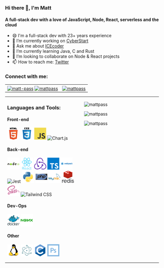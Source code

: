 ### Hi there 👋, I'm Matt

#### A full-stack dev with a love of JavaScript, Node, React, serverless and the cloud

- 😄 I'm a full-stack dev with 23+ years experience
- 🔭 I’m currently working on [CyberStart](https://cyberstart.com)
- 💬 Ask me about [ICEcoder](https://icecoder.net)
- 🌱 I’m currently learning Java, C and Rust
- 👯 I’m looking to collaborate on Node & React projects
- 📫 How to reach me: [Twitter](https://twitter.com/mattpass)

<!--
TODO:
- Top repos
- Activity chart

**mattpass/mattpass** is a ✨ _special_ ✨ repository because its `README.md` (this file) appears on your GitHub profile.
-->

<!--
<p align="left"> <a href="https://github.com/ryo-ma/github-profile-trophy"><img src="https://github-profile-trophy.vercel.app/?username=mattpass" alt="mattpass" /></a> </p>
-->

<h3 align="left">Connect with me:</h3>
<p align="left">
  <table border="0" style="border:0">
    <tr valign="bottom">
      <td>
        <a href="https://linkedin.com/in/matt-pass" target="blank"><img align="center" src="https://raw.githubusercontent.com/rahuldkjain/github-profile-readme-generator/master/src/images/icons/Social/linked-in-alt.svg" alt="matt-pass" height="30" width="40" /></a>
  <a href="https://twitter.com/mattpass" target="blank"><img align="center" src="https://raw.githubusercontent.com/rahuldkjain/github-profile-readme-generator/master/src/images/icons/Social/twitter.svg" alt="mattpass" height="30" width="40" /></a>
      </td>
      <td>
          <a href="https://twitter.com/mattpass" target="blank"><img src="https://img.shields.io/twitter/follow/mattpass?logo=twitter&style=for-the-badge" alt="mattpass" /></a>
      </td>
    </tr>
  </table>
</p>

<table>
<tr valign="top">
<td style="width: 50%" width="50%">
<h3 align="left">Languages and Tools:</h3>
<p align="left">
<h4>Front-end</h4>
  <img src="https://raw.githubusercontent.com/devicons/devicon/master/icons/html5/html5-original-wordmark.svg" alt="html5" width="40" height="40"/>
  <img src="https://raw.githubusercontent.com/devicons/devicon/master/icons/css3/css3-original-wordmark.svg" alt="css3" width="40" height="40"/>
  <img src="https://raw.githubusercontent.com/devicons/devicon/master/icons/javascript/javascript-original.svg" alt="javascript" width="40" height="40"/> 
  <img src="https://profilinator.rishav.dev/skills-assets/logo-title.svg" alt="Chart.js" height="40" />
  
<h4>Back-end</h4>
  <img src="https://raw.githubusercontent.com/devicons/devicon/master/icons/nodejs/nodejs-original-wordmark.svg" alt="nodejs" width="40" height="40"/>
  <img src="https://raw.githubusercontent.com/devicons/devicon/master/icons/react/react-original-wordmark.svg" alt="react" width="40" height="40"/>
  <img src="https://raw.githubusercontent.com/devicons/devicon/master/icons/redux/redux-original.svg" alt="redux" width="40" height="40"/>
  <img src="https://raw.githubusercontent.com/devicons/devicon/master/icons/typescript/typescript-original.svg" alt="typescript" width="40" height="40"/>
  <img src="https://raw.githubusercontent.com/devicons/devicon/d00d0969292a6569d45b06d3f350f463a0107b0d/icons/webpack/webpack-original-wordmark.svg" alt="webpack" width="40" height="40"/>
  <img src="https://profilinator.rishav.dev/skills-assets/jest.svg" alt="Jest" height="40" />
  <img src="https://raw.githubusercontent.com/devicons/devicon/master/icons/python/python-original.svg" alt="python" width="40" height="40"/>
  <img src="https://raw.githubusercontent.com/devicons/devicon/master/icons/php/php-original.svg" alt="php" width="40" height="40"/>
  <img src="https://raw.githubusercontent.com/devicons/devicon/master/icons/mysql/mysql-original-wordmark.svg" alt="mysql" width="40" height="40"/>
  <img src="https://raw.githubusercontent.com/devicons/devicon/master/icons/redis/redis-original-wordmark.svg" alt="redis" width="40" height="40"/>
  <!--
    <img src="https://www.vectorlogo.zone/logos/sqlite/sqlite-icon.svg" alt="sqlite" width="40" height="40"/>
  -->
  <img src="https://raw.githubusercontent.com/devicons/devicon/master/icons/sass/sass-original.svg" alt="sass" width="40" height="40"/>
  <img src="https://profilinator.rishav.dev/skills-assets/tailwindcss.svg" alt="Tailwind CSS" height="40" />
  
<h4>Dev-Ops</h4>
  <img src="https://raw.githubusercontent.com/devicons/devicon/master/icons/docker/docker-original-wordmark.svg" alt="docker" width="40" height="40"/>
  <img src="https://raw.githubusercontent.com/devicons/devicon/master/icons/nginx/nginx-original.svg" alt="nginx" width="40" height="40"/>
  <!--
<img src="https://raw.githubusercontent.com/devicons/devicon/master/icons/amazonwebservices/amazonwebservices-original-wordmark.svg" alt="aws" width="40" height="40"/>
<img src="https://www.vectorlogo.zone/logos/babeljs/babeljs-icon.svg" alt="babel" width="40" height="40"/>
-->
  
  <h4>Other</h4>
  <img src="https://raw.githubusercontent.com/devicons/devicon/master/icons/linux/linux-original.svg" alt="linux" width="40" height="40"/>
  <img src="https://raw.githubusercontent.com/devicons/devicon/master/icons/electron/electron-original.svg" alt="electron" width="40" height="40"/>
  <img src="https://raw.githubusercontent.com/devicons/devicon/master/icons/c/c-original.svg" alt="c" width="40" height="40"/>
  <!--
    <img src="https://www.vectorlogo.zone/logos/git-scm/git-scm-icon.svg" alt="git" width="40" height="40"/>
    <img src="https://www.vectorlogo.zone/logos/gnu_bash/gnu_bash-icon.svg" alt="bash" width="40" height="40"/>
    <img src="https://www.vectorlogo.zone/logos/mariadb/mariadb-icon.svg" alt="mariadb" width="40" height="40"/>
    <img src="https://www.vectorlogo.zone/logos/pptrdev/pptrdev-official.svg" alt="puppeteer" width="40" height="40"/>
  -->
  <img src="https://raw.githubusercontent.com/devicons/devicon/master/icons/photoshop/photoshop-line.svg" alt="photoshop" width="40" height="40"/>
</p>

</td><td style="width: 50%" width="50%">
  
<p><img src="https://github-readme-stats.vercel.app/api/top-langs?username=mattpass&show_icons=true&locale=en&layout=compact" alt="mattpass" /></p>

<p><img src="https://github-readme-stats.vercel.app/api?username=mattpass&show_icons=true&locale=en" alt="mattpass" /></p>

<p><img src="https://github-readme-streak-stats.herokuapp.com/?user=mattpass&" alt="mattpass" /></p>
  
  </td>
  </tr>
</table>
